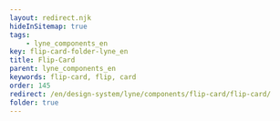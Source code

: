 ```yaml
---
layout: redirect.njk
hideInSitemap: true
tags: 
    - lyne_components_en
key: flip-card-folder-lyne_en
title: Flip-Card
parent: lyne_components_en
keywords: flip-card, flip, card
order: 145
redirect: /en/design-system/lyne/components/flip-card/flip-card/
folder: true
---
```

